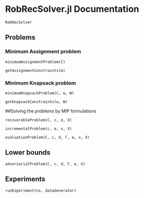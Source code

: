 # RobRecSolver.jl Documentation

```@docs
RobRecSolver
```

## Problems
### Minimum Assignment problem

```@docs
minimumAssignmentProblem(C)
```

```@docs
getAssignmentConstraints(m)
```

### Minimum Knapsack problem

```@docs
minimumKnapsackProblem(C, w, W)
```

```@docs
getKnapsackConstraints(w, W)
```

##Solving the problems by MIP formulations

```@docs
recoverableProblem(C, c, α, X)
```

```@docs
incrementalProblem(c, α, x, X)
```

```@docs
evaluationProblem(C, c, d, Γ, α, x, X)
```

## Lower bounds

```@docs
adversarialProblem(C, c, d, Γ, α, X)
```

## Experiments

```@docs
runExperiment(ns, dataGenerator)
```
